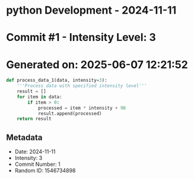 ﻿# python Development - 2024-11-11
# Commit #1 - Intensity Level: 3
# Generated on: 2025-06-07 12:21:52
```python
def process_data_1(data, intensity=3):
    '''Process data with specified intensity level'''
    result = []
    for item in data:
        if item > 0:
            processed = item * intensity + 98
            result.append(processed)
    return result
```
## Metadata
- Date: 2024-11-11
- Intensity: 3
- Commit Number: 1
- Random ID: 1546734898
